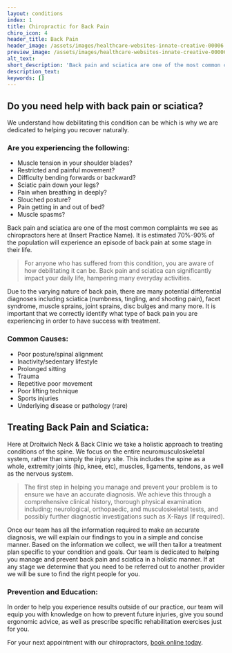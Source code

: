 ```yaml
---
layout: conditions
index: 1
title: Chiropractic for Back Pain
chiro_icon: 4
header_title: Back Pain
header_image: /assets/images/healthcare-websites-innate-creative-00006.jpg
preview_image: /assets/images/healthcare-websites-innate-creative-00006.jpg
alt_text:
short_description: 'Back pain and sciatica are one of the most common complaints we see as chiropractors here at Droitwich Chiropractic . It is estimated 70%-90% of the population will experience an episode of back pain at some stage in their life.'
description_text:
keywords: []
---
```

## Do you need help with back pain or sciatica?
We understand how debilitating this condition can be which is why we are dedicated to helping you recover naturally.

### Are you experiencing the following:
- Muscle tension in your shoulder blades?
- Restricted and painful movement?
- Difficulty bending forwards or backward?
- Sciatic pain down your legs?
- Pain when breathing in deeply?
- Slouched posture?
- Pain getting in and out of bed?
- Muscle spasms?

Back pain and sciatica are one of the most common complaints we see as chiropractors here at (Insert Practice Name). It is estimated 70%-90% of the population will experience an episode of back pain at some stage in their life.

>For anyone who has suffered from this condition, you are aware of how debilitating it can be. Back pain and sciatica can significantly impact your daily life, hampering many everyday activities.

Due to the varying nature of back pain, there are many potential differential diagnoses including sciatica (numbness, tingling, and shooting pain), facet syndrome, muscle sprains, joint sprains, disc bulges and many more. It is important that we correctly identify what type of back pain you are experiencing in order to have success with treatment.

### Common Causes:
- Poor posture/spinal alignment
- Inactivity/sedentary lifestyle
- Prolonged sitting
- Trauma
- Repetitive poor movement
- Poor lifting technique
- Sports injuries
- Underlying disease or pathology (rare)

## Treating Back Pain and Sciatica:
Here at Droitwich Neck & Back Clinic we take a holistic approach to treating conditions of the spine. We focus on the entire neuromusculoskeletal system, rather than simply the injury site. This includes the spine as a whole, extremity joints (hip, knee, etc), muscles, ligaments, tendons, as well as the nervous system.

>The first step in helping you manage and prevent your problem is to ensure we have an accurate diagnosis. We achieve this through a comprehensive clinical history, thorough physical examination including; neurological, orthopaedic, and musculoskeletal tests, and possibly further diagnostic investigations such as X-Rays (if required).

Once our team has all the information required to make an accurate diagnosis, we will explain our findings to you in a simple and concise manner. Based on the information we collect, we will then tailor a treatment plan specific to your condition and goals. Our team is dedicated to helping you manage and prevent back pain and sciatica in a holistic manner. If at any stage we determine that you need to be referred out to another provider we will be sure to find the right people for you.

### Prevention and Education:
In order to help you experience results outside of our practice, our team will equip you with knowledge on how to prevent future injuries, give you sound ergonomic advice, as well as prescribe specific rehabilitation exercises just for you.

For your next appointment with our chiropractors, [book online today](/book-online).